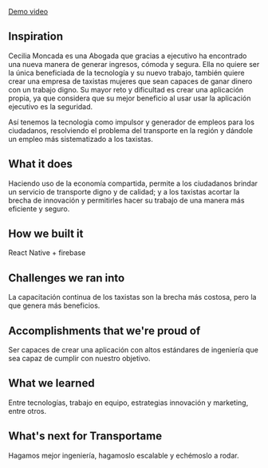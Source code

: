 [Demo video](https://raw.githubusercontent.com/transportame/user-app/master/demo.webm)

## Inspiration

Cecilia Moncada es una Abogada que gracias a ejecutivo ha encontrado una nueva manera de generar ingresos, cómoda y segura. Ella no quiere ser la única beneficiada de la tecnología y su nuevo trabajo, también quiere crear una empresa de taxistas mujeres que sean capaces de ganar dinero con un trabajo digno. Su mayor reto y dificultad es crear una aplicación propia, ya que considera que su mejor beneficio al usar usar la aplicación ejecutivo es la seguridad.

Así tenemos la tecnología como impulsor y generador de empleos para los ciudadanos, resolviendo el problema del transporte en la región y dándole un empleo más sistematizado a los taxistas.

## What it does

Haciendo uso de la economía compartida, permite a los ciudadanos brindar un servicio de transporte digno y de calidad; y a los taxistas acortar la brecha de innovación y permitirles hacer su trabajo de una manera más eficiente y seguro.

## How we built it

React Native + firebase

## Challenges we ran into

La capacitación continua de los taxistas son la brecha más costosa, pero la que genera más beneficios.

## Accomplishments that we're proud of

Ser capaces de crear una aplicación con altos estándares de ingeniería que sea capaz de cumplir con nuestro objetivo.

## What we learned

Entre tecnologías, trabajo en equipo, estrategias innovación y marketing, entre otros.

## What's next for Transportame

Hagamos mejor ingeniería, hagamoslo escalable y echémoslo a rodar.
